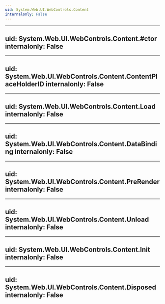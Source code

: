 ```yaml
---
uid: System.Web.UI.WebControls.Content
internalonly: False
---
```


---
uid: System.Web.UI.WebControls.Content.#ctor
internalonly: False
---

---
uid: System.Web.UI.WebControls.Content.ContentPlaceHolderID
internalonly: False
---

---
uid: System.Web.UI.WebControls.Content.Load
internalonly: False
---

---
uid: System.Web.UI.WebControls.Content.DataBinding
internalonly: False
---

---
uid: System.Web.UI.WebControls.Content.PreRender
internalonly: False
---

---
uid: System.Web.UI.WebControls.Content.Unload
internalonly: False
---

---
uid: System.Web.UI.WebControls.Content.Init
internalonly: False
---

---
uid: System.Web.UI.WebControls.Content.Disposed
internalonly: False
---
